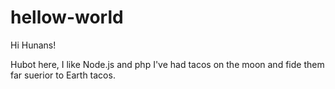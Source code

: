 # hellow-world

Hi Hunans!

Hubot here, I like Node.js and php
I've had tacos on the moon and fide them far suerior to Earth tacos.
